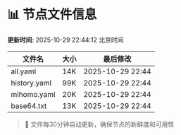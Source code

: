 # 📊 节点文件信息

**更新时间**: 2025-10-29 22:44:12 北京时间

| 文件名 | 大小 | 最后修改 |
|--------|------|----------|
| all.yaml | 14K | 2025-10-29 22:44 |
| history.yaml | 99K | 2025-10-29 22:44 |
| mihomo.yaml | 20K | 2025-10-29 22:44 |
| base64.txt | 13K | 2025-10-29 22:44 |

> 🔄 文件每30分钟自动更新，确保节点的新鲜度和可用性

